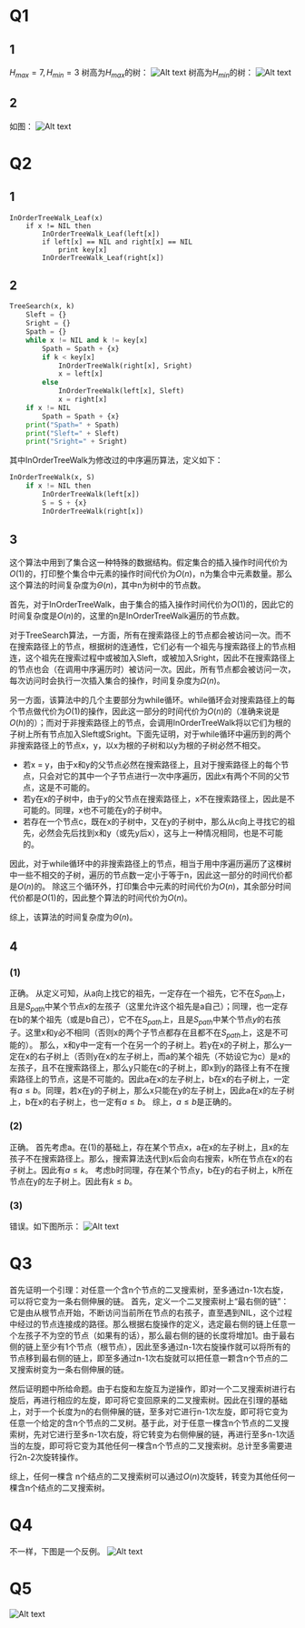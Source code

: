 # Q1
## 1
$H_{max} = 7, H_{min} = 3$
树高为$H_{max}$的树：
![Alt text](1697629947169-screenshot.png)
树高为$H_{min}$的树：
![Alt text](1697630828778-screenshot.png)

## 2
如图：
![Alt text](1697631280450-screenshot.png)

# Q2
## 1
```
InOrderTreeWalk_Leaf(x)
    if x != NIL then
        InOrderTreeWalk_Leaf(left[x])
        if left[x] == NIL and right[x] == NIL
            print key[x]
        InOrderTreeWalk_Leaf(right[x])
```

## 2
<!--
```python
TreeSearch(x, k)
    Sleft = {}
    Sright = {}
    print("Spath:{")
    while x != NIL and k != key[x]
        print(key[x])
        if k < key[x]
            Sright = Sright + {right[x]}
            x = left[x]
        else
            Sleft = Sleft + {left[x]}
            x = right[x]
    if x != NIL
        print(key[x])
    print("},Sleft:")
    for each y in Sleft
        InOrderTreeWalk(y)
    print("},Sright:{")
    for each y in Sright
        InOrderTreeWalk(y)
    print("}")
```-->
```python
TreeSearch(x, k)
    Sleft = {}
    Sright = {}
    Spath = {}
    while x != NIL and k != key[x]
        Spath = Spath + {x}
        if k < key[x]
            InOrderTreeWalk(right[x], Sright)
            x = left[x]
        else
            InOrderTreeWalk(left[x], Sleft)
            x = right[x]
    if x != NIL
        Spath = Spath + {x}
    print("Spath=" + Spath)
    print("Sleft=" + Sleft)
    print("Sright=" + Sright)
```
其中InOrderTreeWalk为修改过的中序遍历算法，定义如下：
```python
InOrderTreeWalk(x, S)
    if x != NIL then
        InOrderTreeWalk(left[x])
        S = S + {x}
        InOrderTreeWalk(right[x])
```
## 3
这个算法中用到了集合这一种特殊的数据结构。假定集合的插入操作时间代价为$O(1)$的，打印整个集合中元素的操作时间代价为$O(n)$，n为集合中元素数量。那么
这个算法的时间复杂度为$\Theta(n)$，其中n为树中的节点数。

首先，对于InOrderTreeWalk，由于集合的插入操作时间代价为$O(1)$的，因此它的时间复杂度是$O(n)$的，这里的n是InOrderTreeWalk遍历的节点数。

对于TreeSearch算法，一方面，所有在搜索路径上的节点都会被访问一次。而不在搜索路径上的节点，根据树的连通性，它们必有一个祖先与搜索路径上的节点相连，这个祖先在搜索过程中或被加入Sleft，或被加入Sright，因此不在搜索路径上的节点也会（在调用中序遍历时）被访问一次。因此，所有节点都会被访问一次，每次访问时会执行一次插入集合的操作，时间复杂度为$\Omega(n)$。

另一方面，该算法中的几个主要部分为while循环。while循环会对搜索路径上的每个节点做代价为$O(1)$的操作，因此这一部分的时间代价为$O(n)$的（准确来说是$O(h)$的）；而对于非搜索路径上的节点，会调用InOrderTreeWalk将以它们为根的子树上所有节点加入Sleft或Sright。下面先证明，对于while循环中遍历到的两个非搜索路径上的节点x，y，以x为根的子树和以y为根的子树必然不相交。
- 若x = y，由于x和y的父节点必然在搜索路径上，且对于搜索路径上的每个节点，只会对它的其中一个子节点进行一次中序遍历，因此x有两个不同的父节点，这是不可能的。
- 若y在x的子树中，由于y的父节点在搜索路径上，x不在搜索路径上，因此是不可能的。同理，x也不可能在y的子树中。
- 若存在一个节点c，既在x的子树中，又在y的子树中，那么从c向上寻找它的祖先，必然会先后找到x和y（或先y后x），这与上一种情况相同，也是不可能的。

因此，对于while循环中的非搜索路径上的节点，相当于用中序遍历遍历了这棵树中一些不相交的子树，遍历的节点数一定小于等于n，因此这一部分的时间代价都是$O(n)$的。
除这三个循环外，打印集合中元素的时间代价为$O(n)$，其余部分时间代价都是$O(1)$的，因此整个算法的时间代价为$O(n)$。

综上，该算法的时间复杂度为$\Theta(n)$。

## 4
### (1)
正确。
从定义可知，从a向上找它的祖先，一定存在一个祖先，它不在$S_{path}$上，且是$S_{path}$中某个节点$x$的左孩子（这里允许这个祖先是a自己）；同理，也一定存在b的某个祖先（或是b自己），它不在$S_{path}$上，且是$S_{path}$中某个节点$y$的右孩子。这里x和y必不相同（否则x的两个子节点都存在且都不在$S_{path}$上，这是不可能的）。
那么，x和y中一定有一个在另一个的子树上。若y在x的子树上，那么y一定在x的右子树上（否则y在x的左子树上，而a的某个祖先（不妨设它为c）是x的左孩子，且不在搜索路径上，那么y只能在c的子树上，即x到y的路径上有不在搜索路径上的节点，这是不可能的。因此a在x的左子树上，b在x的右子树上，一定有$a \le b$。同理，若x在y的子树上，那么x只能在y的左子树上，因此a在x的左子树上，b在x的右子树上，也一定有$a \le b$。
综上，$a \le b$是正确的。

### (2)
正确。
首先考虑a。在(1)的基础上，存在某个节点x，a在x的左子树上，且x的左孩子不在搜索路径上。那么，搜索算法迭代到x后会向右搜索，k所在节点在x的右子树上。因此有$a \le k$。
考虑b时同理，存在某个节点y，b在y的右子树上，k所在节点在y的左子树上。因此有$k \le b$。

### (3)
错误。如下图所示：
![Alt text](1697637092029-screenshot.png)

# Q3
首先证明一个引理：对任意一个含n个节点的二叉搜索树，至多通过n-1次右旋，可以将它变为一条右侧伸展的链。
首先，定义一个二叉搜索树上“最右侧的链”：它是由从根节点开始，不断访问当前所在节点的右孩子，直至遇到NIL，这个过程中经过的节点连接成的路径。那么根据右旋操作的定义，选定最右侧的链上任意一个左孩子不为空的节点（如果有的话），那么最右侧的链的长度将增加1。由于最右侧的链上至少有1个节点（根节点），因此至多通过n-1次右旋操作就可以将所有的节点移到最右侧的链上，即至多通过n-1次右旋就可以把任意一颗含n个节点的二叉搜索树变为一条右侧伸展的链。

然后证明题中所给命题。由于右旋和左旋互为逆操作，即对一个二叉搜索树进行右旋后，再进行相应的左旋，即可将它变回原来的二叉搜索树。因此在引理的基础上，对于一个长度为n的右侧伸展的链，至多对它进行n-1次左旋，即可将它变为任意一个给定的含n个节点的二叉树。基于此，对于任意一棵含n个节点的二叉搜索树，先对它进行至多n-1次右旋，将它转变为右侧伸展的链，再进行至多n-1次适当的左旋，即可将它变为其他任何一棵含n个节点的二叉搜索树。总计至多需要进行2n-2次旋转操作。

综上，任何一棵含 n个结点的二叉搜索树可以通过$O(n)$次旋转，转变为其他任何一棵含n个结点的二叉搜索树。

# Q4
不一样，下图是一个反例。
![Alt text](1697642019371-screenshot.png)

# Q5
![Alt text](1697643001404-screenshot.png)